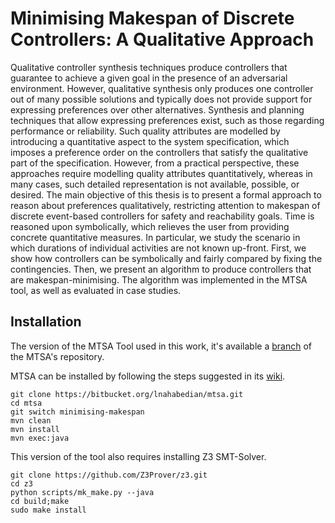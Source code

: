 # Minimising Makespan of Discrete Controllers: A Qualitative Approach


Qualitative controller synthesis techniques produce controllers that guarantee to
achieve a given goal in the presence of an adversarial environment. However,
qualitative synthesis only produces one controller out of many possible solutions
and typically does not provide support for expressing preferences over other
alternatives.
Synthesis and planning techniques that allow expressing preferences exist,
such as those regarding performance or reliability. Such quality attributes are
modelled by introducing a quantitative aspect to the system specification, which
imposes a preference order on the controllers that satisfy the qualitative part of
the specification. However, from a practical perspective, these approaches require
modelling quality attributes quantitatively, whereas in many cases, such detailed
representation is not available, possible, or desired.
The main objective of this thesis is to present a formal approach to reason
about preferences qualitatively, restricting attention to makespan of discrete
event-based controllers for safety and reachability goals. Time is reasoned upon
symbolically, which relieves the user from providing concrete quantitative measures.
In particular, we study the scenario in which durations of individual activities are
not known up-front.
First, we show how controllers can be symbolically and fairly compared by
fixing the contingencies. Then, we present an algorithm to produce controllers that
are makespan-minimising. The algorithm was implemented in the MTSA tool, as
well as evaluated in case studies.

## Installation 

The version of the MTSA Tool used in this work, it's available a [branch](https://bitbucket.org/lnahabedian/mtsa/src/symbolicLatencyAlgorithm/) of the MTSA's repository. 

MTSA can be installed by following the steps suggested in its [wiki](https://bitbucket.org/lnahabedian/mtsa/wiki/devs/devs). 

```
git clone https://bitbucket.org/lnahabedian/mtsa.git
cd mtsa
git switch minimising-makespan
mvn clean
mvn install
mvn exec:java
```

This version of the tool also requires installing Z3 SMT-Solver. 

```
git clone https://github.com/Z3Prover/z3.git
cd z3
python scripts/mk_make.py --java 
cd build;make
sudo make install
